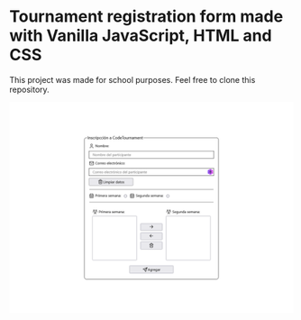 # Tournament registration form made with Vanilla JavaScript, HTML and CSS

This project was made for school purposes. Feel free to clone this repository.

![Tournament Registration Form preview image](IMG/form-preview.png)
